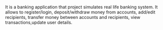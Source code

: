 

It is a banking application that project simulates real life banking system. It allows to register/login, deposit/withdraw money from accounts, add/edit recipients, transfer money between accounts and recipients, view transactions,update user details.




